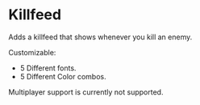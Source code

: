 # Killfeed
Adds a killfeed that shows whenever you kill an enemy.

Customizable:
- 5 Different fonts.
- 5 Different Color combos.

Multiplayer support is currently not supported.